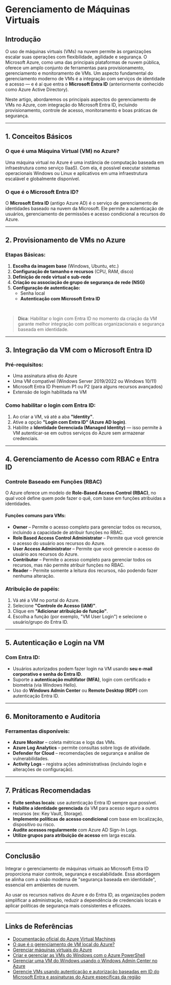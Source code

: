 # Gerenciamento de Máquinas Virtuais

## Introdução

O uso de máquinas virtuais (VMs) na nuvem permite às organizações escalar suas operações com flexibilidade, agilidade e segurança. O Microsoft Azure, como uma das principais plataformas de nuvem pública, oferece um amplo conjunto de ferramentas para provisionamento, gerenciamento e monitoramento de VMs. Um aspecto fundamental do gerenciamento moderno de VMs é a integração com serviços de identidade e acesso — e é aí que entra o **Microsoft Entra ID** (anteriormente conhecido como Azure Active Directory).

Neste artigo, abordaremos os principais aspectos do gerenciamento de VMs no Azure, com integração do Microsoft Entra ID, incluindo provisionamento, controle de acesso, monitoramento e boas práticas de segurança.

---

## 1. Conceitos Básicos

### O que é uma Máquina Virtual (VM) no Azure?

Uma máquina virtual no Azure é uma instância de computação baseada em infraestrutura como serviço (IaaS). Com ela, é possível executar sistemas operacionais Windows ou Linux e aplicativos em uma infraestrutura escalável e globalmente disponível.

### O que é o Microsoft Entra ID?

O **Microsoft Entra ID** (antigo Azure AD) é o serviço de gerenciamento de identidades baseado na nuvem da Microsoft. Ele permite a autenticação de usuários, gerenciamento de permissões e acesso condicional a recursos do Azure.

---

## 2. Provisionamento de VMs no Azure

### Etapas Básicas:

1. **Escolha da imagem base** (Windows, Ubuntu, etc.)
2. **Configuração de tamanho e recursos** (CPU, RAM, disco)
3. **Definição de rede virtual e sub-rede**
4. **Criação ou associação de grupo de segurança de rede (NSG)**
5. **Configuração de autenticação:**
   - Senha local
   - **Autenticação com Microsoft Entra ID**

<br />

> **Dica**: Habilitar o login com Entra ID no momento da criação da VM garante melhor integração com políticas organizacionais e segurança baseada em identidade.

---

## 3. Integração da VM com o Microsoft Entra ID

### Pré-requisitos:

- Uma assinatura ativa do Azure
- Uma VM compatível (Windows Server 2019/2022 ou Windows 10/11)
- Microsoft Entra ID Premium P1 ou P2 (para alguns recursos avançados)
- Extensão de login habilitada na VM

### Como habilitar o login com Entra ID:

1. Ao criar a VM, vá até a aba **"Identity"**.
2. Ative a opção **"Login com Entra ID" (Azure AD login)**.
3. Habilite a **Identidade Gerenciada (Managed Identity)** — isso permite à VM autenticar-se em outros serviços do Azure sem armazenar credenciais.

---

## 4. Gerenciamento de Acesso com RBAC e Entra ID

### Controle Baseado em Funções (RBAC)

O Azure oferece um modelo de **Role-Based Access Control (RBAC)**, no qual você define quem pode fazer o quê, com base em funções atribuídas a identidades.

#### Funções comuns para VMs:
- **Owner** – Permite o acesso completo para gerenciar todos os recursos, incluindo a capacidade de atribuir funções no RBAC.
- **Role Based Access Control Administrator** – Permite que você gerencie o acesso do usuário aos recursos do Azure.
- **User Access Administrator** – Permite que você gerencie o acesso do usuário aos recursos do Azure.
- **Contributor** – Permite o acesso completo para gerenciar todos os recursos, mas não permite atribuir funções no RBAC.
- **Reader** – Permite somente a leitura dos recursos, não podendo fazer nenhuma alteração.

### Atribuição de papéis:

1. Vá até a VM no portal do Azure.
2. Selecione **"Controle de Acesso (IAM)"**.
3. Clique em **"Adicionar atribuição de função"**.
4. Escolha a função (por exemplo, "VM User Login") e selecione o usuário/grupo do Entra ID.

---

## 5. Autenticação e Login na VM

### Com Entra ID:

- Usuários autorizados podem fazer login na VM usando **seu e-mail corporativo e senha do Entra ID**.
- Suporte a **autenticação multifator (MFA)**, login com certificado e biometria (via Windows Hello).
- Uso do **Windows Admin Center** ou **Remote Desktop (RDP)** com autenticação Entra ID.

---

## 6. Monitoramento e Auditoria

### Ferramentas disponíveis:

- **Azure Monitor** – coleta métricas e logs das VMs.
- **Azure Log Analytics** – permite consultas sobre logs de atividade.
- **Defender for Cloud** – recomendações de segurança e análise de vulnerabilidades.
- **Activity Logs** – registra ações administrativas (incluindo login e alterações de configuração).

---

## 7. Práticas Recomendadas

- **Evite senhas locais**: use autenticação Entra ID sempre que possível.
- **Habilite a identidade gerenciada** da VM para acesso seguro a outros recursos (ex: Key Vault, Storage).
- **Implemente políticas de acesso condicional** com base em localização, dispositivo ou risco.
- **Audite acessos regularmente** com Azure AD Sign-In Logs.
- **Utilize grupos para atribuição de acesso** em larga escala.

---

## Conclusão

Integrar o gerenciamento de máquinas virtuais ao Microsoft Entra ID proporciona maior controle, segurança e escalabilidade. Essa abordagem se alinha com a visão moderna de "segurança baseada em identidade", essencial em ambientes de nuvem.

Ao usar os recursos nativos do Azure e do Entra ID, as organizações podem simplificar a administração, reduzir a dependência de credenciais locais e aplicar políticas de segurança mais consistentes e eficazes.

---

## Links de Referências

- [Documentação oficial do Azure Virtual Machines](https://learn.microsoft.com/azure/virtual-machines)
- [O que é o gerenciamento de VM local do Azure?](https://learn.microsoft.com/pt-br/azure/azure-local/manage/azure-arc-vm-management-overview?view=azloc-2505)
- [Gerenciar máquinas virtuais do Azure](https://learn.microsoft.com/pt-br/system-center/vmm/manage-azure-vms)
- [Criar e gerenciar as VMs do Windows com o Azure PowerShell](https://learn.microsoft.com/pt-br/azure/virtual-machines/windows/tutorial-manage-vm)
- [Gerenciar uma VM do Windows usando o Windows Admin Center no Azure](https://learn.microsoft.com/pt-br/windows-server/manage/windows-admin-center/azure/manage-vm)
- [Gerencie VMs usando autenticação e autorização baseadas em ID do Microsoft Entra e assinaturas do Azure específicas da região](https://learn.microsoft.com/pt-br/system-center/vmm/vms-manage-azure-ad-and-region-specific)
